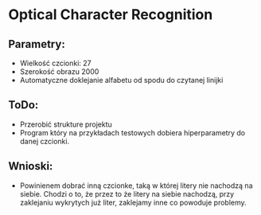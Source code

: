 # Optical Character Recognition

## Parametry:
- Wielkość czcionki: 27
- Szerokość obrazu 2000
- Automatyczne doklejanie alfabetu od spodu do czytanej linijki

## ToDo:
- Przerobić strukture projektu
- Program który na przykładach testowych dobiera hiperparametry do danej czcionki.

## Wnioski:
- Powinienem dobrać inną czcionke, taką w której litery nie nachodzą na siebie. Chodzi o to, że przez to że litery na siebie nachodzą, przy zaklejaniu wykrytych już liter, zaklejamy inne co powoduje problemy.